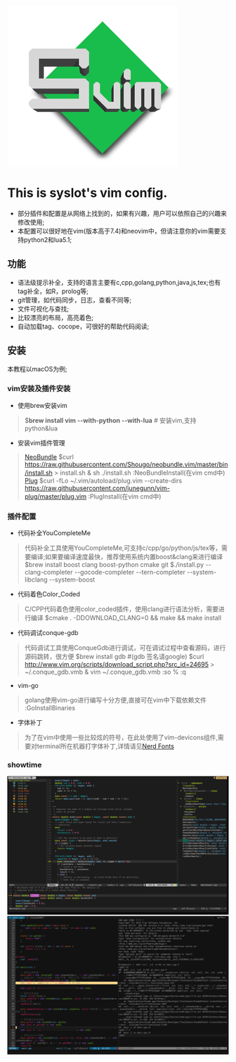 ![](pic/svim.jpg)

# This is syslot's vim config. 
- 部分插件和配置是从网络上找到的，如果有兴趣，用户可以依照自己的兴趣来修改使用;
- 本配置可以很好地在vim(版本高于7.4)和neovim中，但请注意你的vim需要支持python2和lua5.1;

## 功能
- 语法级提示补全，支持的语言主要有c,cpp,golang,python,java,js,tex;也有tag补全，如R，prolog等;
- git管理，如代码同步，日志，查看不同等;
- 文件可视化与查找;
- 比较漂亮的布局，高亮着色;
- 自动加载tag、cocope，可很好的帮助代码阅读;

## 安装

本教程以macOS为例;

### vim安装及插件安装
- 使用brew安装vim
> $__brew install vim --with-python --with-lua__ # 安装vim,支持python&lua
- 安装vim插件管理
> [NeoBundle](https://github.com/Shougo/neobundle.vim)
 $curl https://raw.githubusercontent.com/Shougo/neobundle.vim/master/bin/install.sh > install.sh & sh ./install.sh 
 :NeoBundleInstall(在vim cmd中)
 [Plug](https://github.com/junegunn/vim-plug)
 $curl -fLo ~/.vim/autoload/plug.vim --create-dirs \
         https://raw.githubusercontent.com/junegunn/vim-plug/master/plug.vim
 :PlugInstall(在vim cmd中)
### 插件配置
- 代码补全YouCompleteMe
> 代码补全工具使用YouCompleteMe,可支持c/cpp/go/python/js/tex等，需要编译;如果要编译速度最快，推荐使用系统内置boost&clang来进行编译
 $brew install boost clang boost-python cmake git 
 $./install.py --clang-completer  --gocode-completer --tern-completer --system-libclang --system-boost 
- 代码着色Color_Coded
> C/CPP代码着色使用color_coded插件，使用clang进行语法分析，需要进行编译
 $cmake . -DDOWNLOAD_CLANG=0 && make && make install 
- 代码调试conque-gdb
> 代码调试工具使用ConqueGdb进行调试，可在调试过程中查看源码，进行源码跳转，很方便
 $brew install gdb #(gdb 签名请google) 
 $curl http://www.vim.org/scripts/download_script.php?src_id=24695 > ~/.conque_gdb.vmb & vim ~/.conque_gdb.vmb 
 :so % 
 :q 
- vim-go
> golang使用vim-go进行编写十分方便,直接可在vim中下载依赖文件 
 :GoInstallBinaries 
- 字体补丁
> 为了在vim中使用一些比较炫的符号，在此处使用了vim-devicons组件,需要对terminal所在机器打字体补丁,详情请见[Nerd Fonts](https://github.com/ryanoasis/nerd-fonts)

### showtime
![Edit](pic/editor.png)
![ConqueGdb](pic/gdb.png)
